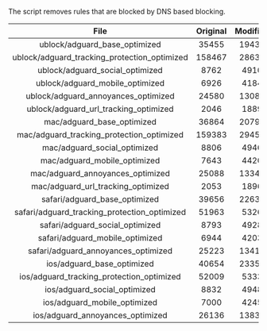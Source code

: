 The script removes rules that are blocked by DNS based blocking.


| File | Original | Modified |
|:----:|:-----:|:-----:|
| ublock/adguard_base_optimized | 35455 | 19434 |
| ublock/adguard_tracking_protection_optimized | 158467 | 28632 |
| ublock/adguard_social_optimized | 8762 | 4910 |
| ublock/adguard_mobile_optimized | 6926 | 4184 |
| ublock/adguard_annoyances_optimized | 24580 | 13080 |
| ublock/adguard_url_tracking_optimized | 2046 | 1889 |
| mac/adguard_base_optimized | 36864 | 20791 |
| mac/adguard_tracking_protection_optimized | 159383 | 29458 |
| mac/adguard_social_optimized | 8806 | 4946 |
| mac/adguard_mobile_optimized | 7643 | 4420 |
| mac/adguard_annoyances_optimized | 25088 | 13342 |
| mac/adguard_url_tracking_optimized | 2053 | 1896 |
| safari/adguard_base_optimized | 39656 | 22637 |
| safari/adguard_tracking_protection_optimized | 51963 | 5326 |
| safari/adguard_social_optimized | 8793 | 4928 |
| safari/adguard_mobile_optimized | 6944 | 4203 |
| safari/adguard_annoyances_optimized | 25223 | 13418 |
| ios/adguard_base_optimized | 40654 | 23359 |
| ios/adguard_tracking_protection_optimized | 52009 | 5333 |
| ios/adguard_social_optimized | 8832 | 4948 |
| ios/adguard_mobile_optimized | 7000 | 4245 |
| ios/adguard_annoyances_optimized | 26136 | 13838 |